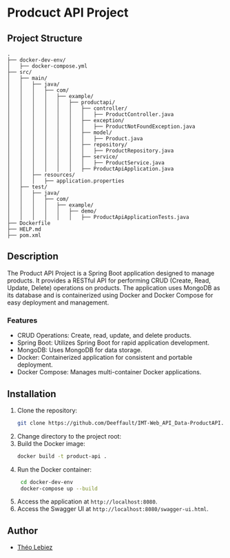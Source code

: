 # Prodcuct API Project

## Project Structure

```
.
├── docker-dev-env/
│   ├── docker-compose.yml
├── src/
│   ├── main/
│   │   ├── java/
│   │   │   ├── com/
│   │   │   │   ├── example/
│   │   │   │   │   ├── productapi/
│   │   │   │   │   │   ├── controller/
│   │   │   │   │   │   │   ├── ProductController.java
│   │   │   │   │   │   ├── exception/
│   │   │   │   │   │   │   ├── ProductNotFoundException.java
│   │   │   │   │   │   ├── model/
│   │   │   │   │   │   │   ├── Product.java
│   │   │   │   │   │   ├── repository/
│   │   │   │   │   │   │   ├── ProductRepository.java
│   │   │   │   │   │   ├── service/
│   │   │   │   │   │   │   ├── ProductService.java
│   │   │   │   │   │   ├── ProductApiApplication.java
│   │   ├── resources/
│   │   │   ├── application.properties
│   ├── test/
│   │   ├── java/
│   │   │   ├── com/
│   │   │   │   ├── example/
│   │   │   │   │   ├── demo/
│   │   │   │   │   │   ├── ProductApiApplicationTests.java
├── Dockerfile
├── HELP.md
├── pom.xml
```

## Description
The Product API Project is a Spring Boot application designed to manage products. It provides a RESTful API for performing CRUD (Create, Read, Update, Delete) operations on products. The application uses MongoDB as its database and is containerized using Docker and Docker Compose for easy deployment and management.

### Features
- CRUD Operations: Create, read, update, and delete products.
- Spring Boot: Utilizes Spring Boot for rapid application development.
- MongoDB: Uses MongoDB for data storage.
- Docker: Containerized application for consistent and portable deployment.
- Docker Compose: Manages multi-container Docker applications.

## Installation
1. Clone the repository:
   ```bash
   git clone https://github.com/Deeffault/IMT-Web_API_Data-ProductAPI.git
    ```
2. Change directory to the project root:
3. Build the Docker image:
   ```bash
   docker build -t product-api .
   ```
4. Run the Docker container:
   ```bash
    cd docker-dev-env
    docker-compose up --build
    ```
5. Access the application at `http://localhost:8080`.
6. Access the Swagger UI at `http://localhost:8080/swagger-ui.html`.

## Author
- [Théo Lebiez](https://github.com/Deeffault/)
